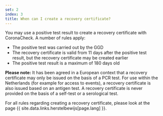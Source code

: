 ```yaml
---
set: 2
index: 3
title: When can I create a recovery certificate?
---
```

You may use a positive test result to create a recovery certificate with CoronaCheck. A number of rules apply:

- The positive test was carried out by the GGD
- The recovery certificate is valid from 11 days after the positive test result, but the recovery certificate may be created earlier
- The positive test result is a maximum of 180 days old

**Please note:** It has been agreed in a European context that a recovery certificate may only be issued on the basis of a PCR test. For use within the Netherlands (for example for access to events), a recovery certificate is also issued based on an antigen test. A recovery certificate is never provided on the basis of a self-test or a serological test. 

For all rules regarding creating a recovery certificate, please look at the page {{ site.data.links.herstelbewijs[page.lang] }}.
